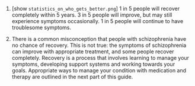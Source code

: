 1. [show `statistics_on_who_gets_better.png`] 1 in 5 people will
recover completely within 5 years. 3 in 5 people will improve, but may
still experience symptoms occasionally. 1 in 5 people will continue to
have troublesome symptoms.

1. There is a common misconception that people with schizophrenia have
no chance of recovery. This is not true: the symptoms of schizophrenia
can improve with appropriate treatment, and some people recover
completely. Recovery is a process that involves learning to manage
your symptoms, developing support systems and working towards your
goals. Appropriate ways to manage your condition with medication and
therapy are outlined in the next part of this guide.